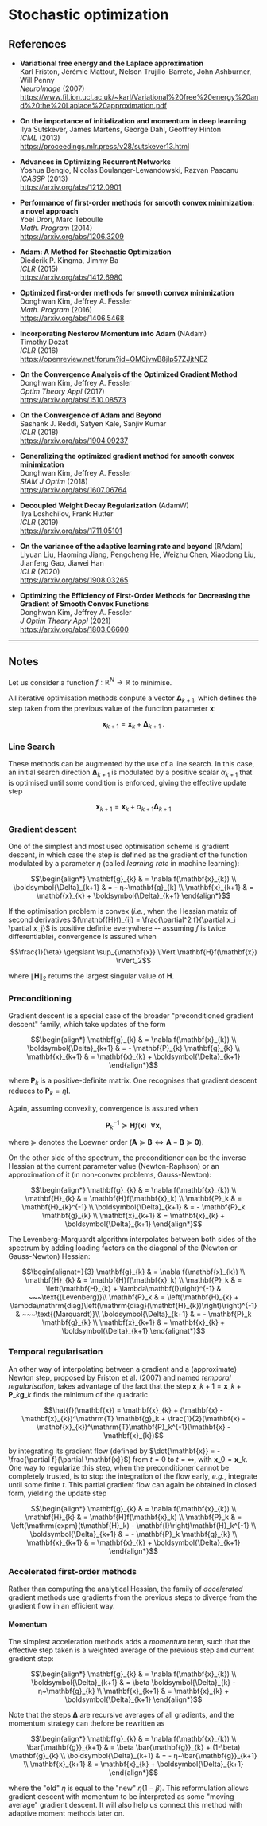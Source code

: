 # Stochastic optimization

## References

- **Variational free energy and the Laplace approximation** <br />
  Karl Friston, Jérémie Mattout, Nelson Trujillo-Barreto, John Ashburner, Will Penny <br />
  _NeuroImage_ (2007) <br />
  https://www.fil.ion.ucl.ac.uk/~karl/Variational%20free%20energy%20and%20the%20Laplace%20approximation.pdf

- **On the importance of initialization and momentum in deep learning** <br />
  Ilya Sutskever, James Martens, George Dahl, Geoffrey Hinton <br />
  _ICML_ (2013) <br />
  https://proceedings.mlr.press/v28/sutskever13.html
  
- **Advances in Optimizing Recurrent Networks** <br />
  Yoshua Bengio, Nicolas Boulanger-Lewandowski, Razvan Pascanu <br />
  _ICASSP_ (2013) <br />
  https://arxiv.org/abs/1212.0901
  
- **Performance of first-order methods for smooth convex minimization: a novel approach** <br />
  Yoel Drori, Marc Teboulle <br />
  _Math. Program_ (2014) <br />
  https://arxiv.org/abs/1206.3209
  
- **Adam: A Method for Stochastic Optimization** <br />
  Diederik P. Kingma, Jimmy Ba <br />
  _ICLR_ (2015) <br />
  https://arxiv.org/abs/1412.6980

- **Optimized first-order methods for smooth convex minimization** <br />
  Donghwan Kim, Jeffrey A. Fessler <br />
  _Math. Program_ (2016) <br />
  https://arxiv.org/abs/1406.5468
  
- **Incorporating Nesterov Momentum into Adam** (NAdam) <br />
  Timothy Dozat <br />
  _ICLR_ (2016) <br />
  https://openreview.net/forum?id=OM0jvwB8jIp57ZJjtNEZ

- **On the Convergence Analysis of the Optimized Gradient Method** <br />
  Donghwan Kim, Jeffrey A. Fessler <br />
  _Optim Theory Appl_ (2017) <br />
  https://arxiv.org/abs/1510.08573

- **On the Convergence of Adam and Beyond** <br />
  Sashank J. Reddi, Satyen Kale, Sanjiv Kumar <br />
  _ICLR_ (2018) <br />
  https://arxiv.org/abs/1904.09237

- **Generalizing the optimized gradient method for smooth convex minimization** <br />
  Donghwan Kim, Jeffrey A. Fessler <br />
  _SIAM J Optim_ (2018) <br />
  https://arxiv.org/abs/1607.06764

- **Decoupled Weight Decay Regularization** (AdamW) <br />
  Ilya Loshchilov, Frank Hutter <br />
  _ICLR_ (2019) <br />
  https://arxiv.org/abs/1711.05101

- **On the variance of the adaptive learning rate and beyond** (RAdam) <br />
  Liyuan Liu, Haoming Jiang, Pengcheng He, Weizhu Chen, Xiaodong Liu, Jianfeng Gao, Jiawei Han <br />
  _ICLR_ (2020) <br />
  https://arxiv.org/abs/1908.03265

- **Optimizing the Efficiency of First-Order Methods for Decreasing the Gradient of Smooth Convex Functions** <br />
  Donghwan Kim, Jeffrey A. Fessler <br />
  _J Optim Theory Appl_ (2021) <br />
  https://arxiv.org/abs/1803.06600
  
---

## Notes

Let us consider a function $f:\mathbb{R}^N \rightarrow \mathbb{R}$ to minimise.

All iterative optimisation methods conpute a vector $\boldsymbol{\Delta}_{k+1}$, 
which defines the step taken from the previous value of the function parameter $\mathbf{x}$:
```math
\mathbf{x}_{k+1} = \mathbf{x}_{k} + \boldsymbol{\Delta}_{k+1} ~.
```

### Line Search

These methods can be augmented by the use of a line search. In this case, 
an initial search direction $\boldsymbol{\Delta}_{k+1}$ is modulated by a positive
scalar $\alpha_{k+1}$ that is optimised until some condition is enforced, giving the effective update step
```math
\mathbf{x}_{k+1} = \mathbf{x}_{k} + \alpha_{k+1}\boldsymbol{\Delta}_{k+1}
```

### Gradient descent

One of the simplest and most used optimisation scheme is gradient descent, in which case
the step is defined as the gradient of the function modulated by a parameter $\eta$ (called
_learning rate_ in machine learning):
```math
\begin{align*}
\mathbf{g}_{k}            & = \nabla f(\mathbf{x}_{k}) \\
\boldsymbol{\Delta}_{k+1} & = - η~\mathbf{g}_{k} \\
\mathbf{x}_{k+1}          & = \mathbf{x}_{k} + \boldsymbol{\Delta}_{k+1}
\end{align*}
```

If the optimisation problem is convex (_i.e._, when the Hessian matrix of second derivatives $(\mathbf{H}f)_{ij} = \frac{\partial^2 f}{\partial x_i \partial x_j}$ is positive definite everywhere -- assuming $f$ is twice differentiable), convergence is assured when
```math
\frac{1}{\eta} \geqslant \sup_{\mathbf{x}} \lVert \mathbf{H}f(\mathbf{x}) \rVert_2
```
where $\lVert \mathbf{H} \rVert_2$ returns the largest singular value of $\mathbf{H}$.

### Preconditioning

Gradient descent is a special case of the broader "preconditioned gradient descent" family, which take updates of the form
```math
\begin{align*}
\mathbf{g}_{k}            & = \nabla f(\mathbf{x}_{k}) \\
\boldsymbol{\Delta}_{k+1} & = - \mathbf{P}_{k} \mathbf{g}_{k} \\
\mathbf{x}_{k+1}          & = \mathbf{x}_{k} + \boldsymbol{\Delta}_{k+1}
\end{align*}
```
where $\mathbf{P}_k$ is a positive-definite matrix. One recognises that gradient descent reduces to $\mathbf{P}_k = \eta \mathbf{I}$.

Again, assuming convexity, convergence is assured when 
```math
\mathbf{P}_k^{-1} \succcurlyeq \mathbf{H}f(\mathbf{x}) ~~\forall\mathbf{x},
```
where $\succcurlyeq$ denotes the Loewner order ($\mathbf{A} \succcurlyeq \mathbf{B} \Leftrightarrow \mathbf{A} - \mathbf{B} \succcurlyeq \mathbf{0}$).

On the other side of the spectrum, the preconditioner can be the inverse Hessian at the current parameter value (Newton-Raphson) or an approximation of it (in non-convex problems, Gauss-Newton):
```math
\begin{align*}
\mathbf{g}_{k}            & = \nabla f(\mathbf{x}_{k}) \\
\mathbf{H}_{k}            & = \mathbf{H}f(\mathbf{x}_k) \\
\mathbf{P}_k              & = \mathbf{H}_{k}^{-1} \\
\boldsymbol{\Delta}_{k+1} & = - \mathbf{P}_k \mathbf{g}_{k} \\
\mathbf{x}_{k+1}          & = \mathbf{x}_{k} + \boldsymbol{\Delta}_{k+1}
\end{align*}
```

The Levenberg-Marquardt algorithm interpolates between both sides of the spectrum by adding loading factors on the diagonal of the (Newton or Gauss-Newton) Hessian:
```math
\begin{alignat*}{3}
\mathbf{g}_{k}            & = \nabla f(\mathbf{x}_{k}) \\
\mathbf{H}_{k}            & = \mathbf{H}f(\mathbf{x}_k) \\
\mathbf{P}_k              & = \left(\mathbf{H}_{k} + \lambda\mathbf{I}\right)^{-1} & ~~~\text{(Levenberg)}\\
\mathbf{P}_k              & = \left(\mathbf{H}_{k} + \lambda\mathrm{diag}\left(\mathrm{diag}(\mathbf{H}_{k})\right)\right)^{-1} & ~~~\text{(Marquardt)}\\
\boldsymbol{\Delta}_{k+1} & = - \mathbf{P}_k \mathbf{g}_{k} \\
\mathbf{x}_{k+1}          & = \mathbf{x}_{k} + \boldsymbol{\Delta}_{k+1}
\end{alignat*}
```

### Temporal regularisation

An other way of interpolating between a gradient and a (approximate) Newton step, proposed by Friston et al. (2007) and named _temporal regularisation_, takes advantage of the fact that
the step $\mathbf{x}\_{k+1} = \mathbf{x}\_{k} + \mathbf{P}\_k \mathbf{g}\_k$ finds the minimum of the quadratic
```math
\hat{f}(\mathbf{x}) = \mathbf{x}_{k} + (\mathbf{x} - \mathbf{x}_{k})^\mathrm{T} \mathbf{g}_k + \frac{1}{2}(\mathbf{x} - \mathbf{x}_{k})^\mathrm{T}\mathbf{P}_k^{-1}(\mathbf{x} - \mathbf{x}_{k})
```
by integrating its gradient flow (defined by $\dot{\mathbf{x}} = -\frac{\partial f}{\partial \mathbf{x}}$)
from $t=0$ to $t=\infty$, with $\mathbf{x}\_0  = \mathbf{x}\_{k}$. One way to regularize this step, when the preconditioner cannot be completely trusted, is to stop the integration of the flow early, _e.g._, integrate until some finite $t$. This partial gradient flow can again be obtained in closed form, yielding the update step
```math
\begin{align*}
\mathbf{g}_{k}            & = \nabla f(\mathbf{x}_{k}) \\
\mathbf{H}_{k}            & = \mathbf{H}f(\mathbf{x}_k) \\
\mathbf{P}_k              & = \left(\mathrm{expm}(t\mathbf{H}_k) - \mathbf{I}\right)\mathbf{H}_k^{-1} \\
\boldsymbol{\Delta}_{k+1} & = - \mathbf{P}_k \mathbf{g}_{k} \\
\mathbf{x}_{k+1}          & = \mathbf{x}_{k} + \boldsymbol{\Delta}_{k+1}
\end{align*}
```

### Accelerated first-order methods

Rather than computing the analytical Hessian, the family of _accelerated_ gradient methods use gradients from the previous steps to diverge from the gradient flow in an efficient way.

#### Momentum

The simplest acceleration methods adds a _momentum_ term, such that the effective step taken is a weighted average of the previous step and current gradient step:
```math
\begin{align*}
\mathbf{g}_{k}            & = \nabla f(\mathbf{x}_{k}) \\
\boldsymbol{\Delta}_{k+1} & = \beta \boldsymbol{\Delta}_{k} - η~\mathbf{g}_{k} \\
\mathbf{x}_{k+1}          & = \mathbf{x}_{k} + \boldsymbol{\Delta}_{k+1}
\end{align*}
```
Note that the steps $\boldsymbol{\Delta}$ are recursive averages of all gradients, and the momentum strategy can thefore be rewritten as
```math
\begin{align*}
\mathbf{g}_{k}            & = \nabla f(\mathbf{x}_{k}) \\
\bar{\mathbf{g}}_{k+1}    & = \beta \bar{\mathbf{g}}_{k} + (1-\beta) \mathbf{g}_{k} \\
\boldsymbol{\Delta}_{k+1} & = - η~\bar{\mathbf{g}}_{k+1} \\
\mathbf{x}_{k+1}          & = \mathbf{x}_{k} + \boldsymbol{\Delta}_{k+1}
\end{align*}
```
where the "old" $\eta$ is equal to the "new" $\eta(1-\beta)$. This reformulation allows gradient descent with momentum to be interpreted as some "moving average" gradient descent. It will also help us connect this method with adaptive moment methods later on.
